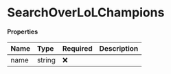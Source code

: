 # SearchOverLoLChampions

**Properties**

| Name | Type   | Required | Description |
| :--- | :----- | :------- | :---------- |
| name | string | ❌       |             |
